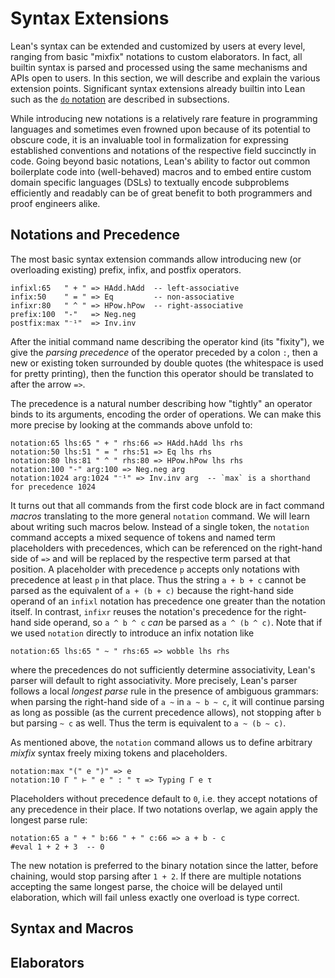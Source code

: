 # Syntax Extensions

Lean's syntax can be extended and customized by users at every level, ranging from basic "mixfix" notations to custom elaborators.
In fact, all builtin syntax is parsed and processed using the same mechanisms and APIs open to users.
In this section, we will describe and explain the various extension points.
Significant syntax extensions already builtin into Lean such as the [`do` notation](./do.md) are described in subsections.

While introducing new notations is a relatively rare feature in programming languages and sometimes even frowned upon because of its potential to obscure code, it is an invaluable tool in formalization for expressing established conventions and notations of the respective field succinctly in code.
Going beyond basic notations, Lean's ability to factor out common boilerplate code into (well-behaved) macros and to embed entire custom domain specific languages (DSLs) to textually encode subproblems efficiently and readably can be of great benefit to both programmers and proof engineers alike.

## Notations and Precedence

The most basic syntax extension commands allow introducing new (or overloading existing) prefix, infix, and postfix operators.

```lean
infixl:65   " + " => HAdd.hAdd  -- left-associative
infix:50    " = " => Eq         -- non-associative
infixr:80   " ^ " => HPow.hPow  -- right-associative
prefix:100  "-"   => Neg.neg
postfix:max "⁻¹"  => Inv.inv
```

After the initial command name describing the operator kind (its "fixity"), we give the *parsing precedence* of the operator preceded by a colon `:`, then a new or existing token surrounded by double quotes (the whitespace is used for pretty printing), then the function this operator should be translated to after the arrow `=>`.

The precedence is a natural number describing how "tightly" an operator binds to its arguments, encoding the order of operations.
We can make this more precise by looking at the commands above unfold to:

```lean
notation:65 lhs:65 " + " rhs:66 => HAdd.hAdd lhs rhs
notation:50 lhs:51 " = " rhs:51 => Eq lhs rhs
notation:80 lhs:81 " ^ " rhs:80 => HPow.hPow lhs rhs
notation:100 "-" arg:100 => Neg.neg arg
notation:1024 arg:1024 "⁻¹" => Inv.inv arg  -- `max` is a shorthand for precedence 1024
```

It turns out that all commands from the first code block are in fact command *macros* translating to the more general `notation` command.
We will learn about writing such macros below.
Instead of a single token, the `notation` command accepts a mixed sequence of tokens and named term placeholders with precedences, which can be referenced on the right-hand side of `=>` and will be replaced by the respective term parsed at that position.
A placeholder with precedence `p` accepts only notations with precedence at least `p` in that place.
Thus the string `a + b + c` cannot be parsed as the equivalent of `a + (b + c)` because the right-hand side operand of an `infixl` notation has precedence one greater than the notation itself.
In contrast, `infixr` reuses the notation's precedence for the right-hand side operand, so `a ^ b ^ c` *can* be parsed as `a ^ (b ^ c)`.
Note that if we used `notation` directly to introduce an infix notation like
```lean
notation:65 lhs:65 " ~ " rhs:65 => wobble lhs rhs
```
where the precedences do not sufficiently determine associativity, Lean's parser will default to right associativity.
More precisely, Lean's parser follows a local *longest parse* rule in the presence of ambiguous grammars: when parsing the right-hand side of `a ~` in `a ~ b ~ c`, it will continue parsing as long as possible (as the current precedence allows), not stopping after `b` but parsing `~ c` as well.
Thus the term is equivalent to `a ~ (b ~ c)`.

As mentioned above, the `notation` command allows us to define arbitrary *mixfix* syntax freely mixing tokens and placeholders.
```lean
notation:max "(" e ")" => e
notation:10 Γ " ⊢ " e " : " τ => Typing Γ e τ
```
Placeholders without precedence default to `0`, i.e. they accept notations of any precedence in their place.
If two notations overlap, we again apply the longest parse rule:
```lean
notation:65 a " + " b:66 " + " c:66 => a + b - c
#eval 1 + 2 + 3  -- 0
```
The new notation is preferred to the binary notation since the latter, before chaining, would stop parsing after `1 + 2`.
If there are multiple notations accepting the same longest parse, the choice will be delayed until elaboration, which will fail unless exactly one overload is type correct.

## Syntax and Macros

## Elaborators
